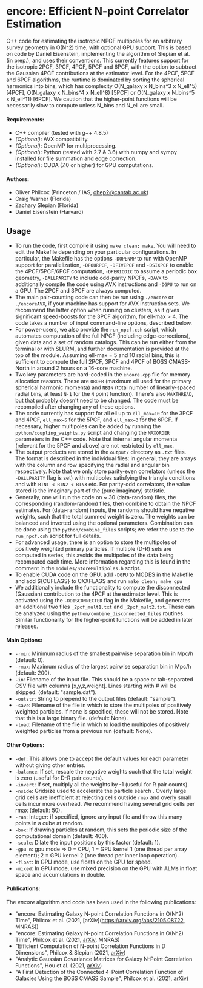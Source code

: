# encore: Efficient N-point Correlator Estimation

C++ code for estimating the isotropic NPCF multipoles for an arbitrary survey geometry in O(N^2) time, with optional GPU support. This is based on code by Daniel Eisenstein, implementing the algorithm of Slepian et al. (in prep.), and uses their conventions. This currently features support for the isotropic 2PCF, 3PCF, 4PCF, 5PCF and 6PCF, with the option to subtract the Gaussian 4PCF contributions at the estimator level. For the 4PCF, 5PCF and 6PCF algorithms, the runtime is dominated by sorting the spherical harmonics into bins, which has complexity O(N_galaxy x N_bins^3 x N_ell^5) [4PCF], O(N_galaxy x N_bins^4 x N_ell^8) [5PCF] or O(N_galaxy x N_bins^5 x N_ell^11) [6PCF]. We caution that the higher-point functions will be necessarily slow to compute unless N_bins and N_ell are small.

#### Requirements:
- C++ compiler (tested with g++ 4.8.5)
- *(Optional)*: AVX compatibility.
- *(Optional)*: OpenMP for multiprocessing.
- *(Optional*): Python (tested with 2.7 & 3.6) with numpy and sympy installed for file summation and edge correction.
- *(Optional*): CUDA (7.0 or higher) for GPU computations.

#### Authors:
- Oliver Philcox (Princeton / IAS, [ohep2@cantab.ac.uk](mailto:ohep2@cantab.ac.uk))
- Craig Warner (Florida)
- Zachary Slepian (Florida)
- Daniel Eisenstein (Harvard)

## Usage
- To run the code, first compile it using ```make clean; make```. You will need to edit the Makefile depending on your particular configurations. In particular, the Makefile has the options ```-DOPENMP``` to run with OpenMP support for parallelization, ```-DFOURPCF```, ```-DFIVEPCF``` and ```-DSIXPCF``` to enable the 4PCF/5PCF/6PCF computation, ```-DPERIODIC``` to assume a periodic box geometry, ```-DALLPARITY``` to include odd-parity NPCFs, ```-DAVX``` to additionally compile the code using AVX instructions and ```-DGPU``` to run on a GPU. The 2PCF and 3PCF are always computed.
- The main pair-counting code can then be run using ```./encore``` or ```./encoreAVX```, if your machine has support for AVX instruction sets. We recommend the latter option when running on clusters, as it gives significant speed-boosts for the 3PCF algorithm, for ell-max > 4. The code takes a number of input command-line options, described below.
- For power-users, we also provide the ```run_npcf.csh``` script, which automates computation of the full NPCF (including edge-corrections), given data and a set of random catalogs. This can be run either from the terminal or with SLURM, and further documentation is provided at the top of the module. Assuming ell-max = 5 and 10 radial bins, this is sufficient to compute the full 2PCF, 3PCF and 4PCF of BOSS CMASS-North in around 2 hours on a 16-core machine.
- Two key parameters are hard-coded in the ```encore.cpp``` file for memory allocation reasons. These are ```ORDER``` (maximum ell used for the primary spherical harmonic momenta) and ```NBIN``` (total number of linearly-spaced radial bins, at least ```N-1``` for the ```N``` point function). There's also ```MAXTHREAD```, but that probably doesn't need to be changed. The code must be recompiled after changing any of these options.
- The code currently has support for all ell up to ```ell_max=10``` for the 3PCF and 4PCF, ```ell_max=5``` for the 5PCF, and ```ell_max=3``` for the 6PCF. If necessary, higher multipoles can be added by running the ```python/coupling_weights.py``` script and changing the ```MAXORDER``` parameters in the C++ code. Note that internal angular momenta (relevant for the 5PCF and above) are not restricted by ```ell_max```.
- The output products are stored in the ```output/``` directory as ```.txt``` files. The format is described in the individual files: in general, they are arrays with the column and row specifying the radial and angular bin respectively. Note that we only store parity-even correlators (unless the ```-DALLPARITY``` flag is set) with multipoles satisfying the triangle conditions and with ```BIN1 < BIN2 < BIN3``` etc. For parity-odd correlators, the value stored is the imaginary part of the (pure imaginary) statistic.
- Generally, one will run the code on ~ 30 (data-random) files, the corresponding (random-random) files, then combine to obtain the NPCF estimates. For (data-random) inputs, the randoms should have negative weights, such that the total summed weight is zero. The weights can be balanced and inverted using the optional parameters. Combination can be done using the ```python/combine_files``` scripts; we refer the use to the ```run_npcf.csh``` script for full details.
- For advanced usage, there is an option to store the multipoles of positively weighted primary particles. If multiple (D-R) sets are computed in series, this avoids the multipoles of the data being recomputed each time. More information regarding this is found in the comment in the ```modules/StoreMultipoles.h``` script.
- To enable CUDA code on the GPU, add ```-DGPU``` to MODES in the Makefile and add ${CUFLAGS} to CXXFLAGS and run ```make clean; make gpu```
- We additionally include the functionality to compute the disconnected (Gaussian) contribution to the 4PCF at the estimator level. This is activated using the ```-DDISCONNECTED``` flag in the Makefile, and generates an additional two files ```_2pcf_mult1.txt``` and ```_2pcf_mult2.txt```. These can be analyzed using the ```python/combine_disconnected_files``` routines. Similar functionality for the higher-point functions will be added in later releases.

#### Main Options:
- ```-rmin```: Minimum radius of the smallest pairwise separation bin in Mpc/h (default: 0).
- ```-rmax```: Maximum radius of the largest pairwise separation bin in Mpc/h (default: 200).
- ```-in```: Filename of the input file. This should be a space or tab-separated CSV file with columns [x,y,z,weight]. Lines starting with # will be skipped. (default: "sample.dat").
- ```-outstr```: String to prepend to the output files (default: "sample").
- ```-save```: Filename of the file in which to store the multipoles of positively weighted particles. If none is specified, these will not be stored. Note that this is a large binary file. (default: None).
- ```-load```: Filename of the file in which to load the multipoles of positively weighted particles from a previous run (default: None).

#### Other Options:
- ```-def```: This allows one to accept the default values for each parameter without giving other entries.
- ```-balance```: If set, rescale the negative weights such that the total weight is zero (useful for D-R pair counts).
- ```-invert```: If set, multiply all the weights by -1 (useful for R pair counts).
- ```-nside```: Gridsize used to accelerate the particle search . Overly large grid cells are inefficient at rejecting cells outside ```rmax``` and overly small cells incur more overhead. We recommend having several grid cells per rmax (default: 50).
- ```-ran```: Integer: if specified, ignore any input file and throw this many points in a cube at random.
- ```-box```: If drawing particles at random, this sets the periodic size of the computational domain (default: 400).
- ```-scale```: Dilate the input positions by this factor (default: 1).
- ```-gpu n```: gpu mode => 0 = CPU, 1 = GPU kernel 1 (one thread per array element); 2 = GPU kernel 2 (one thread per inner loop operation).
- ```-float```: In GPU mode, use floats on the GPU for speed.
- ```-mixed```: In GPU mode, use mixed precision on the GPU with ALMs in float space and accumulations in double.

#### Publications:
The *encore* algorithm and code has been used in the following publications:
- "encore: Estimating Galaxy N-point Correlation Functions in O(N^2) Time", Philcox et al. (2021, [arXiv](https://arxiv.org/abs/2105.08722, MNRAS))
- "encore: Estimating Galaxy N-point Correlation Functions in O(N^2) Time", Philcox et al. (2021, [arXiv](https://arxiv.org/abs/2105.08722), MNRAS)
- "Efficient Computation of N-point Correlation Functions in D Dimensions", Philcox & Slepian (2021, [arXiv](https://arxiv.org/abs/2106.10278))
- "Analytic Gaussian Covariance Matrices for Galaxy N-Point Correlation Functions", Hou et al. (2021, [arXiv](https://arxiv.org/abs/2108.01714))
- "A First Detection of the Connected 4-Point Correlation Function of Galaxies Using the BOSS CMASS Sample", Philcox et al. (2021, [arXiv](https://arxiv.org/abs/2108.01670))
